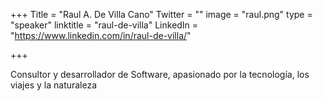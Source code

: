 +++
Title = "Raul A. De Villa Cano"
Twitter = ""
image = "raul.png"
type = "speaker"
linktitle = "raul-de-villa"
LinkedIn = "https://www.linkedin.com/in/raul-de-villa/"

+++

Consultor y desarrollador de Software, apasionado por la tecnología, los viajes y la naturaleza





